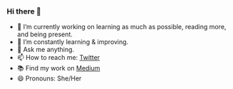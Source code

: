 ### Hi there 👋
- 🔭 I’m currently working on learning as much as possible, reading more, and being present.
- 🌱 I’m constantly learning & improving.
- 💬 Ask me anything.
- 📫 How to reach me: [Twitter](https://twitter.com/XandraMcC)
- 📚 Find my work on [Medium](https://alexandra-mccarroll.medium.com/)
- 😄 Pronouns: She/Her
